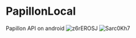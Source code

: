# PapillonLocal
Papillon API on android
![z6rEROSJ](https://github.com/andronedev/PapillonLocal/assets/31452517/5e6e47d6-b3db-4f68-a54c-89571fadb582)
![Sarc0Kh7](https://github.com/andronedev/PapillonLocal/assets/31452517/070a20d9-4264-4a62-93da-0c870806fbc0)

